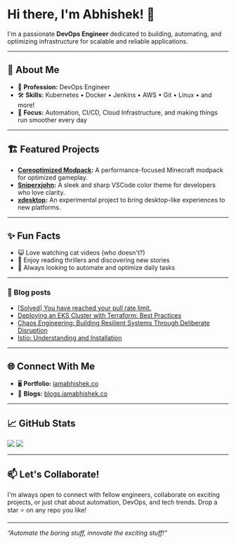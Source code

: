 # Hi there, I'm Abhishek! 👋

I'm a passionate **DevOps Engineer** dedicated to building, automating, and optimizing infrastructure for scalable and reliable applications.

---

## 🚀 About Me

- 🔧 **Profession:** DevOps Engineer  
- 🛠️ **Skills:** Kubernetes • Docker • Jenkins • AWS • Git • Linux • and more!
- 🎯 **Focus:** Automation, CI/CD, Cloud Infrastructure, and making things run smoother every day  

---

## 🏗️ Featured Projects

- **[Coreoptimized Modpack](https://github.com/asabhi6776/coreoptimized):** A performance-focused Minecraft modpack for optimized gameplay.
- **[Sniperxjohn](https://github.com/asabhi6776/sniperxjohn):** A sleek and sharp VSCode color theme for developers who love clarity.
- **[xdesktop](https://github.com/asabhi6776/xdesktop):** An experimental project to bring desktop-like experiences to new platforms.

---

## ✨ Fun Facts

- 😺 Love watching cat videos (who doesn't?)
- 📖 Enjoy reading thrillers and discovering new stories
- 🤖 Always looking to automate and optimize daily tasks

---

### :book: Blog posts
<!-- BLOG-POST-LIST:START -->
- [[Solved] You have reached your pull rate limit.](https://blogs.iamabhishek.co/solved-you-have-reached-your-pull-rate-limit)
- [Deploying an EKS Cluster with Terraform: Best Practices](https://blogs.iamabhishek.co/deploying-an-eks-cluster-with-terraform-best-practices)
- [Chaos Engineering: Building Resilient Systems Through Deliberate Disruption](https://blogs.iamabhishek.co/chaos-engineering-building-resilient-systems-through-deliberate-disruption)
- [Istio: Understanding and Installation](https://blogs.iamabhishek.co/istio-understanding-and-installation)
<!-- BLOG-POST-LIST:END -->

---

## 🌐 Connect With Me

- 🖥️ **Portfolio:** [iamabhishek.co](https://iamabhishek.co)
- 📝 **Blogs:** [blogs.iamabhishek.co](https://blogs.iamabhishek.co)

---

## 📈 GitHub Stats

![](https://github-readme-stats.vercel.app/api?username=asabhi6776&theme=codeSTACKr&hide_border=true&include_all_commits=false&count_private=false)
![](https://github-readme-streak-stats.herokuapp.com/?user=asabhi6776&theme=codeSTACKr&hide_border=true)

---

## 📫 Let's Collaborate!

I'm always open to connect with fellow engineers, collaborate on exciting projects, or just chat about automation, DevOps, and tech trends. Drop a star ⭐ on any repo you like!

---

_“Automate the boring stuff, innovate the exciting stuff!”_
